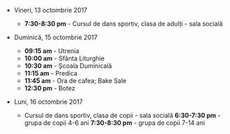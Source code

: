  
* <label>Vineri, 13 octombrie 2017</label>
  * **7:30-8:30 pm** - Cursul de dans sportiv, clasa de adulți - sala socială

* <label>Duminică, 15 octombrie 2017</label>
  * **09:15 am** - Utrenia
  * **10:00 am** - Sfânta Liturghie
  * **10:30 am** - Școala Duminicală 
  * **11:15 am** - Predica 
  * **11:45 am** - Ora de cafea; Bake Sale
  * **12:30 pm** - Botez

* <label>Luni, 16 octombrie 2017</label>
  * Cursul de dans sportiv, clasa de copii - sala socială
  **6:30-7:30 pm** - grupa de copii 4-6 ani
  **7:30-8:30 pm** - grupa de copii 7-14 ani
